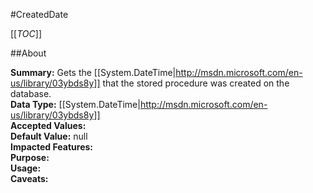 #CreatedDate

[[_TOC_]]

##About

**Summary:** Gets the [[System.DateTime|http://msdn.microsoft.com/en-us/library/03ybds8y]] that the stored procedure was created on the database.  
**Data Type:** [[System.DateTime|http://msdn.microsoft.com/en-us/library/03ybds8y]]  
**Accepted Values:**   
**Default Value:** null  
**Impacted Features:**   
**Purpose:**   
**Usage:**   
**Caveats:**   

